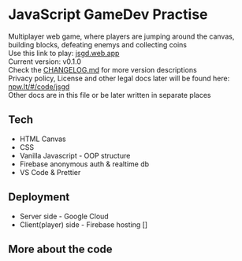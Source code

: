 # JavaScript GameDev Practise

Multiplayer web game, where players are jumping around the canvas, building blocks, defeating enemys and collecting coins  
Use this link to play: [jsgd.web.app](https://jsgd.web.app)  
Current version: v0.1.0  
Check the [CHANGELOG.md](/CHANGELOG.md) for more version descriptions  
Privacy policy, License and other legal docs later will be found here: [npw.lt/#/code/jsgd](https://npw.lt/#/code)  
Other docs are in this file or be later written in separate places

## Tech

-   HTML Canvas
-   CSS
-   Vanilla Javascript - OOP structure
-   Firebase anonymous auth & realtime db
-   VS Code & Prettier

## Deployment

-   Server side - Google Cloud
-   Client(player) side - Firebase hosting []

## More about the code
